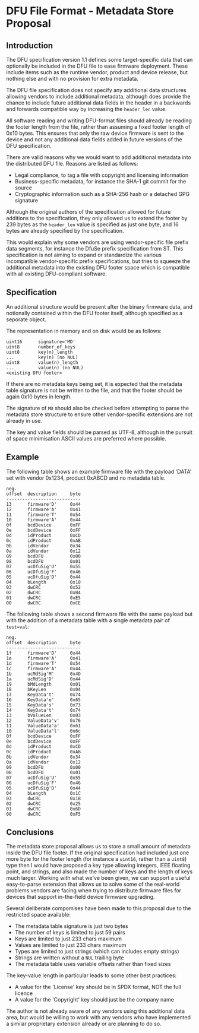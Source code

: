 
DFU File Format - Metadata Store Proposal
=========================================

Introduction
------------

The DFU specification version 1.1 defines some target-specific data that can
optionally be included in the DFU file to ease firmware deployment.
These include items such as the runtime vendor, product and device release,
but nothing else and with no provision for extra metadata.

The DFU file specification does not specify any additional data structures
allowing vendors to include additional metadata, although does provide the
chance to include future additional data fields in the header in a backwards and
forwards compatible way by increasing the `header_len` value.

All software reading and writing DFU-format files should already be reading the
footer length from the file, rather than assuming a fixed footer length of 0x10
bytes.
This ensures that only the raw device firmware is sent to the device and not any
additional data fields added in future versions of the DFU specification.

There are valid reasons why we would want to add additional metadata into the
distributed DFU file. Reasons are listed as follows:

 * Legal compliance, to tag a file with copyright and licensing information
 * Business-specific metadata, for instance the SHA-1 git commit for the source
 * Cryptographic information such as a SHA-256 hash or a detached GPG signature

Although the original authors of the specification allowed for future additions
to the specification, they only allowed us to extend the footer by 239 bytes as
the `header_len` value is specified as just one byte, and 16 bytes are already
specified by the specification.

This would explain why some vendors are using vendor-specific file prefix data
segments, for instance the DfuSe prefix specification from ST.
This specification is not aiming to expand or standardize the various
incompatible vendor-specific prefix specifications, but tries to squeeze the
additional metadata into the existing DFU footer space which is compatible with
all existing DFU-compliant software.

Specification
-------------

An additional structure would be present after the binary firmware data, and
notionally contained within the DFU footer itself, although specified as a
seporate object.

The representation in memory and on disk would be as follows:

    uint16      signature='MD'
    uint8       number_of_keys
    uint8       key(n)_length
    ...         key(n) (no NUL)
    uint8       value(n)_length
    ...         value(n) (no NUL)
    <existing DFU footer>

If there are no metadata keys being set, it is expected that the metadata table
signature is not be written to the file, and that the footer should be again
0x10 bytes in length.

The signature of `MD` should also be checked before attempting to parse the
metadata store structure to ensure other vendor-specific extensions are not
already in use.

The key and value fields should be parsed as UTF-8, although in the pursuit of
space minimisation ASCII values are preferred where possible.

Example
-------

The following table shows an example firmware file with the payload 'DATA' set
with vendor 0x1234, product 0xABCD and no metadata table.

    neg.
    offset  description     byte
    ----------------------------
    13      firmware'D'     0x44
    12      firmware'A'     0x41
    11      firmware'T'     0x54
    10      firmware'A'     0x44
    0f      bcdDevice       0xFF
    0e      bcdDevice       0xFF
    0d      idProduct       0xCD
    0c      idProduct       0xAB
    0b      idVendor        0x34
    0a      idVendor        0x12
    09      bcdDFU          0x00
    08      bcdDFU          0x01
    07      ucDfuSig'U'     0x55
    06      ucDfuSig'F'     0x46
    05      ucDfuSig'D'     0x44
    04      bLength         0x10
    03      dwCRC           0x52
    02      dwCRC           0xB4
    01      dwCRC           0xE5
    00      dwCRC           0xCE

The following table shows a second firmware file with the same payload but
with the addition of a metadata table with a single metadata pair of `test=val`:

    neg.
    offset  description     byte
    ----------------------------
    1f      firmware'D'     0x44
    1e      firmware'A'     0x41
    1d      firmware'T'     0x54
    1c      firmware'A'     0x44
    1b      ucMdSig'M'      0x4D
    1a      ucMdSig'D'      0x44
    19      bMdLength       0x01
    18      bKeyLen         0x04
    17      KeyData't'      0x74
    16      KeyData'e'      0x65
    15      KeyData's'      0x73
    14      KeyData't'      0x74
    13      bValueLen       0x03
    12      ValueData'v'    0x76
    11      ValueData'a'    0x61
    10      ValueData'l'    0x6c
    0f      bcdDevice       0xFF
    0e      bcdDevice       0xFF
    0d      idProduct       0xCD
    0c      idProduct       0xAB
    0b      idVendor        0x34
    0a      idVendor        0x12
    09      bcdDFU          0x00
    08      bcdDFU          0x01
    07      ucDfuSig'U'     0x55
    06      ucDfuSig'F'     0x46
    05      ucDfuSig'D'     0x44
    04      bLength         0x1C
    03      dwCRC           0x1B
    02      dwCRC           0x25
    01      dwCRC           0x6D
    00      dwCRC           0xF5

Conclusions
-----------

The metadata store proposal allows us to store a small amount of metadata
inside the DFU file footer.
If the original specification had included just one more byte for the footer
length (for instance a `uint16`, rather than a `uint8`) type then I would have
proposed a key type allowing integers, IEEE floating point, and strings, and
also made the number of keys and the length of keys much larger.
Working with what we've been given, we can support a useful easy-to-parse
extension that allows us to solve some of the real-world problems vendors are
facing when trying to distribute firmware files for devices that support
in-the-field device firmware upgrading.

Several deliberate compomises have been made to this proposal due to the
restricted space available:

 * The metadata table signature is just two bytes
 * The number of keys is limited to just 59 pairs
 * Keys are limited to just 233 chars maximum
 * Values are limited to just 233 chars maximum
 * Types are limited to just strings (which can includes empty strings)
 * Strings are written without a `NUL` trailing byte
 * The metadata table uses variable offsets rather than fixed sizes

The key-value length in particular leads to some other best practices:

* A value for the 'License' key should be in SPDX format, NOT the full licence
* A value for the 'Copyright' key should just be the company name

The author is not already aware of any vendors using this additional data area,
but would be willing to work with any vendors who have implemented a similar
proprietary extension already or are planning to do so.
